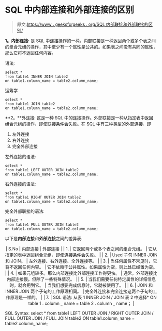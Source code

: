 # SQL 中内部连接和外部连接的区别

> 原文:[https://www . geeksforgeeks . org/SQL 内部联接和外部联接的区别/](https://www.geeksforgeeks.org/difference-between-inner-join-and-outer-join-in-sql/)

**1。内部连接:**
是 SQL 中[连接](https://www.geeksforgeeks.org/sql-join-set-1-inner-left-right-and-full-joins/)操作的一种。内部联接是一种返回两个或多个表之间的组合元组的操作，其中至少有一个属性是公共的。如果表之间没有共同的属性，那么它将不返回任何内容。

语法:

```
select * 
from table1 INNER JOIN table2
on table1.column_name = table2.column_name;
```

运筹学

```
select *
from table1 JOIN table2
on table1.column_name = table2.column_name;
```

**2。**外连接:
这是一种 SQL 中的连接操作。外部联接是一种从指定表中返回组合元组的操作，即使联接条件会失败。在 SQL 中有三种类型的外部连接，即

1.  左外连接
2.  右外连接
3.  完全外部连接

左外连接的语法:

```
select *
from table1 LEFT OUTER JOIN table2
on table1.column_name = table2.column_name;
```

右外连接的语法:

```
select *
from table1 RIGHT OUTER JOIN table2
on table1.column_name = table2.column_name;
```

完全外部联接的语法:

```
select *
from table1 FULL OUTER JOIN table2
on table1.column_name = table2.column_name;
```

以下是**内部连接**和**外部连接**之间的差异表:

<center>

| S.No | 内部连接 | 外部连接 |
| 1. | 它返回两个或多个表之间的组合元组。 | 它从指定的表中返回组合元组，即使连接条件会失败。 |
| 2. | Used 子句 INNER JOIN 和 JOIN。 | 左外连接、右外连接、全外连接等。 |
| 3. | 当任何属性不常见时，它将不返回任何内容。 | 它不依赖于公共属性。如果属性为空，则此处已经置为空。 |
| 4. | 如果元组较多。那么内部连接比外部连接工作得更快。 | 通常，外部连接比内部连接慢。但除了一些特殊情况。 |
| 5. | 当我们需要任何特定属性的详细信息时，就会用到它。 | 当我们想要完成信息时，它就被使用了。 |
| 6. | JOIN 和 INNER JOIN 两个子句的工作原理相同。 | 完全外连接和完全连接这两个子句的工作原理是一样的。 |
| 7. | SQL 语法:
从表 1 INNER JOIN / JOIN 表 2
中选择*
ON table 1 . column _ name = table 2 . column _ name； |

</center>

SQL Syntax:
select *
from table1 LEFT OUTER JOIN / RIGHT OUTER JOIN /
FULL OUTER JOIN / FULL JOIN table2 ON
table1.column_name = table2.column_name;